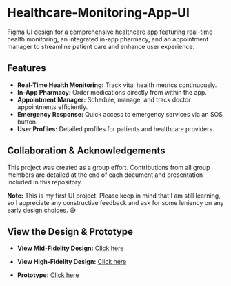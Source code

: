 # Healthcare-Monitoring-App-UI
Figma UI design for a comprehensive healthcare app featuring real-time health monitoring, an integrated in-app pharmacy, and an appointment manager to streamline patient care and enhance user experience.

## Features
- **Real-Time Health Monitoring:** Track vital health metrics continuously.
- **In-App Pharmacy:** Order medications directly from within the app.
- **Appointment Manager:** Schedule, manage, and track doctor appointments efficiently.
- **Emergency Response:** Quick access to emergency services via an SOS button.
- **User Profiles:** Detailed profiles for patients and healthcare providers.

## Collaboration & Acknowledgements
This project was created as a group effort. Contributions from all group members are detailed at the end of each document and presentation included in this repository.

**Note:** This is my first UI project. Please keep in mind that I am still learning, so I appreciate any constructive feedback and ask for some leniency on any early design choices. 😅

## View the Design & Prototype

- **View Mid-Fidelity Design:** [Click here](https://www.figma.com/design/m15Ww8bWzmLsPeqj2IaN8t/PreCure.WireFrame?node-id=0-1&t=2HZoMMXr5cPUUEau-1)

- **View High-Fidelity Design:** [Click here](https://www.figma.com/design/SUVEG1YPXsDMCwfoLfeBTX/PreCure-UI-Design?node-id=0-1&t=EQEdkJpQmF1z2Avr-1)

- **Prototype:** [Click here](https://www.figma.com/proto/SUVEG1YPXsDMCwfoLfeBTX/PreCure-UI-Design?node-id=0-1&t=EQEdkJpQmF1z2Avr-1)
